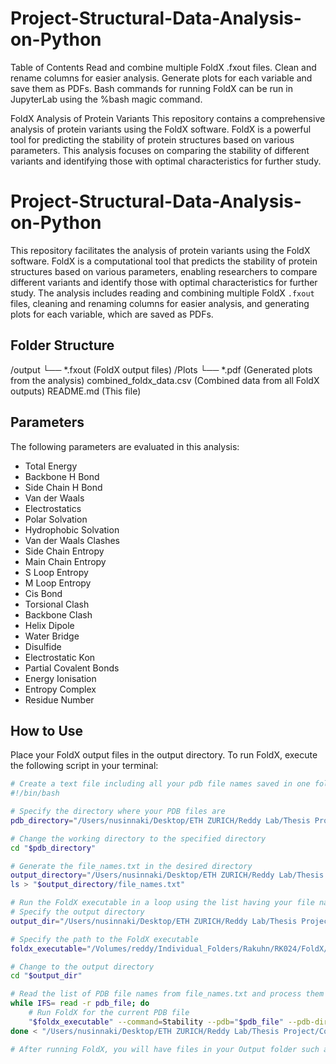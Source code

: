 # Project-Structural-Data-Analysis-on-Python

Table of Contents
Read and combine multiple FoldX .fxout files.
Clean and rename columns for easier analysis.
Generate plots for each variable and save them as PDFs.
Bash commands for running FoldX can be run in JupyterLab using the %bash magic command.


FoldX Analysis of Protein Variants
This repository contains a comprehensive analysis of protein variants using the FoldX software. FoldX is a powerful tool for predicting the stability of protein structures based on various parameters. This analysis focuses on comparing the stability of different variants and identifying those with optimal characteristics for further study.

# Project-Structural-Data-Analysis-on-Python

This repository facilitates the analysis of protein variants using the FoldX software. FoldX is a computational tool that predicts the stability of protein structures based on various parameters, enabling researchers to compare different variants and identify those with optimal characteristics for further study. The analysis includes reading and combining multiple FoldX `.fxout` files, cleaning and renaming columns for easier analysis, and generating plots for each variable, which are saved as PDFs.

## Folder Structure
/output
    └── *.fxout (FoldX output files)
/Plots
    └── *.pdf (Generated plots from the analysis)
combined_foldx_data.csv (Combined data from all FoldX outputs)
README.md (This file)

## Parameters
The following parameters are evaluated in this analysis:
- Total Energy
- Backbone H Bond
- Side Chain H Bond
- Van der Waals
- Electrostatics
- Polar Solvation
- Hydrophobic Solvation
- Van der Waals Clashes
- Side Chain Entropy
- Main Chain Entropy
- S Loop Entropy
- M Loop Entropy
- Cis Bond
- Torsional Clash
- Backbone Clash
- Helix Dipole
- Water Bridge
- Disulfide
- Electrostatic Kon
- Partial Covalent Bonds
- Energy Ionisation
- Entropy Complex
- Residue Number

## How to Use
Place your FoldX output files in the output directory. To run FoldX, execute the following script in your terminal:
```bash
# Create a text file including all your pdb file names saved in one folder as a list
#!/bin/bash

# Specify the directory where your PDB files are
pdb_directory="/Users/nusinnaki/Desktop/ETH ZURICH/Reddy Lab/Thesis Project/Computational/2.FoldX/RBD his pdb"

# Change the working directory to the specified directory
cd "$pdb_directory"

# Generate the file_names.txt in the desired directory
output_directory="/Users/nusinnaki/Desktop/ETH ZURICH/Reddy Lab/Thesis Project/Computational/2.FoldX/"
ls > "$output_directory/file_names.txt"

# Run the FoldX executable in a loop using the list having your file names.
# Specify the output directory
output_dir="/Users/nusinnaki/Desktop/ETH ZURICH/Reddy Lab/Thesis Project/Computational/2.FoldX/Output"

# Specify the path to the FoldX executable
foldx_executable="/Volumes/reddy/Individual_Folders/Rakuhn/RK024/FoldX/foldx5MacStd.tar_/foldx_20231231"

# Change to the output directory
cd "$output_dir"

# Read the list of PDB file names from file_names.txt and process them one by one
while IFS= read -r pdb_file; do
    # Run FoldX for the current PDB file
    "$foldx_executable" --command=Stability --pdb="$pdb_file" --pdb-dir="/Users/nusinnaki/Desktop"
done < "/Users/nusinnaki/Desktop/ETH ZURICH/Reddy Lab/Thesis Project/Computational/2.FoldX/file_names.txt"

# After running FoldX, you will have files in your Output folder such as file_name_0_ST.fxout
